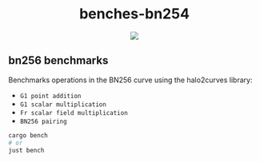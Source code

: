 <h1 align="center">
  benches-bn254
</h1>

<div align="center">
  <a href="https://x.com/cryptograthor">
    <img src="https://img.shields.io/badge/made_by_cryptograthor-black?style=flat&logo=undertale&logoColor=hotpink" />
    <!-- ![](https://img.shields.io/badge/made_by_cryptograthor-black?style=flat&logo=undertale&logoColor=hotpink) -->
  </a>
  </div>


## bn256 benchmarks
Benchmarks operations in the BN256 curve using the halo2curves library:
* `G1 point addition`
* `G1 scalar multiplication`
* `Fr scalar field multiplication`
* `BN256 pairing`

```sh
cargo bench
# or
just bench
```
